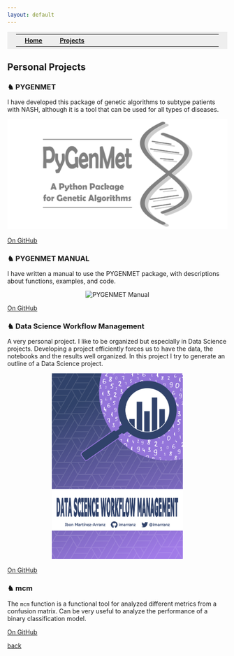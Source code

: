 ```yaml
---
layout: default
---
```


<table style="background-color:#EEEEEE; border:0px solid black; border-collapse: collapse; padding: 5px 20px 5px 20px;">
  <tr>
    <th style="padding: 5px 20px 5px 20px;"><a href="index">Home</a></th>
    <th style="padding: 5px 20px 5px 20px;"><a href="projects">Projects</a></th>
    <th style="width:100%"></th>
  </tr>
</table>

## Personal Projects

### &#9822; PYGENMET

I have developed this package of genetic algorithms to subtype patients with NASH, although it is a tool that can be used for all types of diseases. 

![](https://github.com/imarranz/pygenmet/raw/master/figures/logo.png)

[On GitHub](https://github.com/imarranz/pygenmet)

<!--
<div class="project">
  <img class="left" src="https://github.com/imarranz/pygenmet/raw/master/figures/logo.png" alt="PYGENMET" width="200px">
  <aside>I have developed this package of genetic algorithms to subtype patients with NASH, although it is a tool that can be used for all types of diseases.</aside>
  <div class="reset"></div>
</div>
-->

### &#9822; PYGENMET MANUAL

I have written a manual to use the PYGENMET package, with descriptions about functions, examples, and code.

<p style="text-align:center;">
<img src="http://www.imarranz.com/pygenmet-manual/_images/cover.png" alt="PYGENMET Manual" width="300"/>
</p>

[On GitHub](https://github.com/imarranz/pygenmet-manual)

### &#9822; Data Science Workflow Management

A very personal project. I like to be organized but especially in Data Science projects. Developing a project efficiently forces us to have the data, the notebooks and the results well organized. In this project I try to generate an outline of a Data Science project.

<p style="text-align:center;">
<img src="https://github.com/imarranz/data-science-workflow-management/blob/main/figures/cover_dswm.png?raw=true" alt="Data Science Workflow Management Manual" width="300"/>
</p>

[On GitHub](https://github.com/imarranz/data-science-workflow-management)


### &#9822; mcm

The `mcm` function is a functional tool for analyzed different metrics from a confusion matrix. Can be very useful to analyze the performance of a binary classification model.

[On GitHub](https://github.com/imarranz/mcm)

[back](./)
